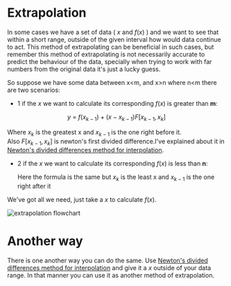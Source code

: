 # Extrapolation

In some cases we have a set of data ( $x$ and $f(x)$ ) and we want to see that within a short range, outside of the given interval how would data continue to act.
This method of extrapolating can be beneficial in such cases, but remember this method of extrapolating is not necessarily accurate to predict the behaviour of the data, specially when trying to work with far numbers from the original data it's just a lucky guess.

So suppose we have some data between x<m, and x>n  where n<m there are two scenarios:
* 1 if the $x$ we want to calculate its corresponding $f(x)$ is greater than **m**:

$$ y\ =\ f(x_{k-1})+(x-x_{k-1})F[x_{k-1},x_k] $$

Where $x_k$ is the greatest x and $x_{k-1}$ is the one right before it.<br />
Also $F[x_{k-1},x_k]$ is newton's first divided difference.I've explained about it in [Newton's divided differences method for interpolation](https://github.com/Karen-Najafzadeh/Numerical-Calculations/tree/main/Newton's%20divided%20differences%20method%20for%20interpolation).

* 2 if the $x$ we want to calculate its corresponding $f(x)$ is less than **n**:
  
  Here the formula is the same but $x_k$ is the least x and $x_{k-1}$ is the one right after it

We've got all we need, just take a $x$ to calculate $f(x)$.

![extrapolation flowchart](https://github.com/Karen-Najafzadeh/Numerical-Calculations/assets/106056574/7a362f98-f293-4729-8716-5b5d15a59344)


# Another way

There is one another way you can do the same. Use [Newton's divided differences method for interpolation](https://github.com/Karen-Najafzadeh/Numerical-Calculations/tree/main/Newton's%20divided%20differences%20method%20for%20interpolation) and give it a $x$ outside of your data range. In that manner you can use it as another method of extrapolation.
